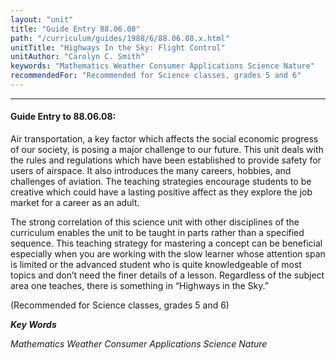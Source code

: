 ```yaml
---
layout: "unit"
title: "Guide Entry 88.06.08"
path: "/curriculum/guides/1988/6/88.06.08.x.html"
unitTitle: "Highways In the Sky: Flight Control"
unitAuthor: "Carolyn C. Smith"
keywords: "Mathematics Weather Consumer Applications Science Nature"
recommendedFor: "Recommended for Science classes, grades 5 and 6"
---
```

<body>
<hr/>
<h4>
Guide Entry to 88.06.08:
</h4>
Air transportation, a key factor which affects the social economic progress of our society, is posing a major challenge to our future. This unit deals with the rules and regulations which have been established to provide safety for users of airspace. It also introduces the many careers, hobbies, and challenges of aviation. The teaching strategies encourage students to be creative which could have a lasting positive affect as they explore the job market for a career as an adult.
<p>
The strong correlation of this science unit with other disciplines of the curriculum enables the unit to be taught in parts rather than a specified sequence. This teaching strategy for mastering a concept can be beneficial especially when you are working with the slow learner whose attention span is limited or the advanced student who is quite knowledgeable of most topics and don’t need the finer details of a lesson. Regardless of the subject area one teaches, there is something in “Highways in the Sky.”
</p>
<p>
(Recommended for Science classes, grades 5 and 6)
</p>
<p>
<b>
<i>
Key Words
</i>
</b>
<br/>
</p>
<p>
<i>
Mathematics Weather Consumer Applications Science Nature
</i>
</p>
</body>